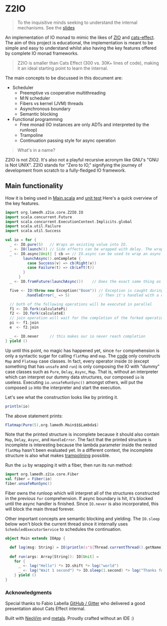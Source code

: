 # Z2IO

> To the inquisitive minds seeking to understand the internal mechanisms. See the [slides](https://hackmd.io/@9Tvcj_JcSGGwklB8pDvExA/ry4yKS1A0)

An implementation of IO monad to mimic the likes of [ZIO](https://zio.dev/) and [cats-effect](https://typelevel.org/cats-effect/).
The aim of this project is educational, the implementation is meant to be simple
and easy to understand whilst also having the key features offered by complete IO monad frameworks.

> Z2IO is smaller than Cats Effect (300 vs. 30K+ lines of code), making it an ideal starting point to learn the internal.

The main concepts to be discussed in this document are:
- Scheduler
  - Preemptive vs cooperative multithreading
  - M:N scheduler
  - Fibers vs kernel (JVM) threads
  - Asynchronous boundary
  - Semantic blocking
- Functional programming
  - Free monad (IO instances are only ADTs and interpreted by the runloop)
  - Trampoline
  - Continuation passing style for async operation

> What's in a name?

Z2IO is not ZIO2. It's also not a playful recursive acronym like GNU's "GNU is Not UNIX".
Z2IO stands for "Zero to IO," signifying the journey of development from scratch to a fully-fledged IO framework.

## Main functionality
How it is being used in [Main.scala](https://github.com/arinal/Z2IO/blob/master/modules/examples/src/main/scala/Main.scala)
and [unit test](https://github.com/arinal/Z2IO/blob/master/modules/z2io/src/test/scala/org/lamedh/z2io/core/IOTest.scala)
Here's a quick overview of the key features.
```scala
import org.lamedh.z2io.core.Z2IO.IO
import scala.concurrent.Future
import scala.concurrent.ExecutionContext.Implicits.global
import scala.util.Failure
import scala.util.Success

val io = for {
  _ <- IO.pure(5)   // Wraps an existing value into IO.
  _ <- IO(launch()) // Side effects can be wrapped with delay. The wrapped expression will be when the IO is run.
  _ <- IO.async[Unit] { cb => // IO.async can be used to wrap an async operation.
        launchAsync().onComplete {
          case Success(v) => cb(Right(v))
          case Failure(t) => cb(Left(t))
        }
      }
  _ <- IO.fromFuture(launchAsync())    // Does the exact same thing as previous operation

  five <- IO(throw new Exception("Boom")) // Exception is caught during the IO evaluation.
         .handleError(_ => 5)             // Then it's handled with a constant 5.

  // both of the following operations will be executed in parallel
  f1 <- IO.fork(calculatePi)
  f2 <- IO.fork(calculateE)
  // join operation will wait for the completion of the forked operation
  pi <- f1.join
  e  <- f2.join

  _ <- IO.never     // this makes our io never reach completion
} yield ()
```

Up until this point, no magic has happened yet, since `for` comprehension is only a syntactic sugar for calling `flatMap` and `map`.
The [code](https://github.com/arinal/Z2IO/blob/master/src/main/scala/org/lamedh/z2io/core/Z2IO.scala#L16-L17)
only constructs `Map` and `Flatmap` case classes. In fact, every operator inside `IO` (except something that has `unsafe` and `run`)
is only composing the IO with "dummy" case classes such as `Pure`, `Delay`, `Async`, `Map`. That is, without an interpreter which can interpret our dummy data structures, our composed `io` is useless.
Executing `io.unsafeRunSync()` amongst others, will put the composed `io` into the interpreter and start the execution.

Let's see what the construction looks like by printing it.
```scala
println(io)
```

The above statement prints:
```scala
Flatmap(Pure(5),org.lamedh.Main$$$Lambda$)
```
Note that the printed structure is incomplete because it should also contain `Map`, `Delay`, `Async`, and `HandleError`.
The fact that the printed structure is incomplete is interesting because the lambda parameter inside the nested `flatMap` hasn't been evaluated yet.
In a different context, the incomplete structure is also what makes [trampolining](https://github.com/arinal/Z2IO/blob/b57c47b9c202188d5036c85d769a21aee45ac299/src/test/scala/org/lamedh/z2io/core/Z2ioTest.scala#L24-L36) possible.

Run the `io` by wrapping it with a fiber, then run its run method:
```scala
import org.lamedh.z2io.core.Fiber
val fiber = Fiber(io)
fiber.unsafeRunSync()
```
Fiber owns the runloop which will interpret all of the structures constructed in the previous `for` comprehension.
If async boundary is hit, it's blocked until the async handler is finished.
Since `IO.never` is also incorporated, this will block the main thread forever.

Other important concepts are semantic blocking and yielding. The `IO.sleep` below won't block the current thread since
it internally uses `ScheduledExecutorService` to schedules the continuation.

```scala
object Main extends IOApp {

  def log(msg: String) = IO(println(s"${Thread.currentThread().getName}: $msg"))
 
  def run(args: Array[String]): IO[Unit] =
    for {
      _ <- log("Hello") *> IO.shift *> log("world")
      _ <- log("Wait 1 second") *> IO.sleep(1.second) *> log("Thanks for waiting!")
    } yield ()
}
```

### Acknowledgments
Special thanks to Fabio Labella [GitHub / Gitter](https://github.com/systemfw) who delivered a good presentation about Cats Effect internal.

Built with [NeoVim](https://neovim.io/) and [metals](https://scalameta.org/metals/). Proudly crafted without an IDE :)
